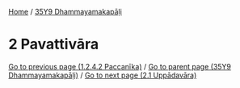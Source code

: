 
[Home](/) / [35Y9 Dhammayamakapāḷi](../35Y9.md)

# 2 Pavattivāra


[Go to previous page (1.2.4.2 Paccanīka)](1/1.2/1.2.4/1.2.4.2.md) / [Go to parent page (35Y9 Dhammayamakapāḷi)](0.md) / [Go to next page (2.1 Uppādavāra)](2/2.1.md)


